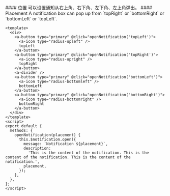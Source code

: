 <cn>
#### 位置
可以设置通知从右上角、右下角、左下角、左上角弹出。
</cn>

<us>
#### Placement
A notification box can pop up from `topRight` or `bottomRight` or `bottomLeft` or `topLeft`.
</us>

```vue
<template>
  <div>
    <a-button type="primary" @click="openNotification('topLeft')">
      <a-icon type="radius-upleft" />
      topLeft
    </a-button>
    <a-button type="primary" @click="openNotification('topRight')">
      <a-icon type="radius-upright" />
      topRight
    </a-button>
    <a-divider />
    <a-button type="primary" @click="openNotification('bottomLeft')">
      <a-icon type="radius-bottomleft" />
      bottomLeft
    </a-button>
    <a-button type="primary" @click="openNotification('bottomRight')">
      <a-icon type="radius-bottomright" />
      bottomRight
    </a-button>
  </div>
</template>
<script>
export default {
  methods: {
    openNotification(placement) {
      this.$notification.open({
        message: `Notification ${placement}`,
        description:
          'This is the content of the notification. This is the content of the notification. This is the content of the notification.',
        placement,
      });
    },
  },
};
</script>
```
